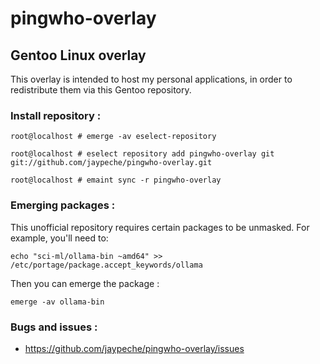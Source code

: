 # pingwho-overlay

## Gentoo Linux overlay


This overlay is intended to host my personal applications,
in order to redistribute them via this Gentoo repository.

### Install repository :


```
root@localhost # emerge -av eselect-repository
```

```
root@localhost # eselect repository add pingwho-overlay git git://github.com/jaypeche/pingwho-overlay.git
```

```
root@localhost # emaint sync -r pingwho-overlay 
```


### Emerging packages :


This unofficial repository requires certain packages to be unmasked.
For example, you'll need to:


```
echo "sci-ml/ollama-bin ~amd64" >> /etc/portage/package.accept_keywords/ollama
```


Then you can emerge the package :


```
emerge -av ollama-bin
```


### Bugs and issues :
* https://github.com/jaypeche/pingwho-overlay/issues